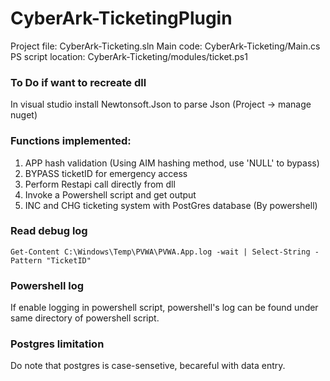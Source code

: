 # CyberArk-TicketingPlugin
 
Project file: CyberArk-Ticketing.sln 
Main code: CyberArk-Ticketing/Main.cs
PS script location: CyberArk-Ticketing/modules/ticket.ps1


### To Do if want to recreate dll

In visual studio install Newtonsoft.Json to parse Json (Project -> manage nuget)

### Functions implemented:
1. APP hash validation (Using AIM hashing method, use 'NULL' to bypass)
2. BYPASS ticketID for emergency access
3. Perform Restapi call directly from dll
4. Invoke a Powershell script and get output
5. INC and CHG ticketing system with PostGres database (By powershell)

### Read debug log
```
Get-Content C:\Windows\Temp\PVWA\PVWA.App.log -wait | Select-String -Pattern "TicketID"
```

### Powershell log
If enable logging in powershell script, powershell's log can be found under same directory of powershell script.

### Postgres limitation
Do note that postgres is case-sensetive, becareful with data entry.
